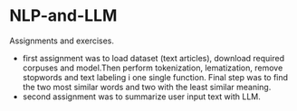 # NLP-and-LLM
Assignments and exercises.
- first assignment was to load dataset (text articles), download required corpuses and model.Then perform tokenization, lematization, remove stopwords and text labeling i one single function. Final step was to find the two most similar words and two with the least similar meaning.
- second assignment was to summarize user input text with LLM.
